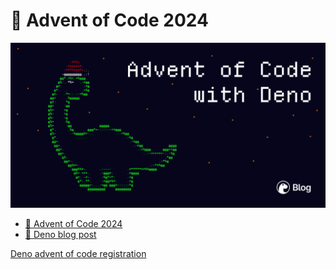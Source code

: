# 🎄 Advent of Code 2024

![](/deno.png)

- [🎁 Advent of Code 2024](https://adventofcode.com/2024)
- [🦕 Deno blog post](https://deno.com/blog/advent-of-code-2024)

[Deno advent of code registration](https://github.com/denoland/advent-of-code-2024/issues/8)
